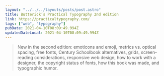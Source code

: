 ```yaml
---
layout: "../../../layouts/posts/post.astro"
title: Butterick’s Practical Typography 2nd edition
link: https://practicaltypography.com/
tags: ["web", "typography"]
pubDate: 2021-04-10T08:09:49.994Z
updatedDateLocal: 2021-04-10T08:09:49.994Z
---
```


> New in the second edition: emoticons and emoji, metrics vs. optical spacing, free fonts, Century Schoolbook alternatives, grids, screen-reading considerations, responsive web design, how to work with a designer, the copyright status of fonts, how this book was made, and typographic humor.
